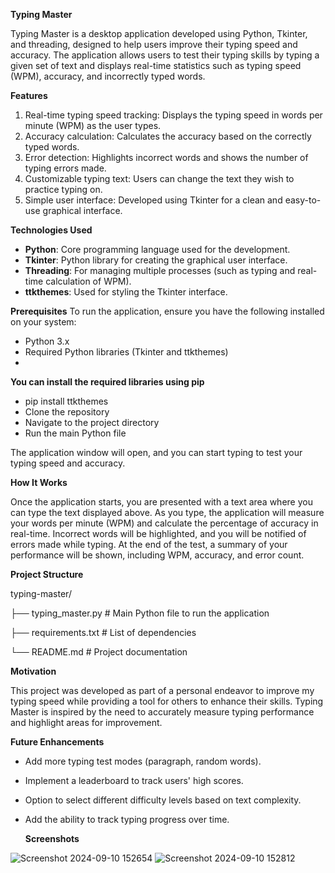 **Typing Master**

Typing Master is a desktop application developed using Python, Tkinter, and threading, designed to help users improve their typing speed and accuracy. The application allows users to test their typing skills by typing a given set of text and displays real-time statistics such as typing speed (WPM), accuracy, and incorrectly typed words.

**Features**
1. Real-time typing speed tracking: Displays the typing speed in words per minute (WPM) as the user types.
2. Accuracy calculation: Calculates the accuracy based on the correctly typed words.
3. Error detection: Highlights incorrect words and shows the number of typing errors made.
4. Customizable typing text: Users can change the text they wish to practice typing on.
5. Simple user interface: Developed using Tkinter for a clean and easy-to-use graphical interface.

**Technologies Used**
- **Python**: Core programming language used for the development.
- **Tkinter**: Python library for creating the graphical user interface.
- **Threading**: For managing multiple processes (such as typing and real-time calculation of WPM).
- **ttkthemes**: Used for styling the Tkinter interface.

**Prerequisites**
To run the application, ensure you have the following installed on your system:
- Python 3.x
- Required Python libraries (Tkinter and ttkthemes)
- 
**You can install the required libraries using pip**
- pip install ttkthemes
- Clone the repository
- Navigate to the project directory
- Run the main Python file

The application window will open, and you can start typing to test your typing speed and accuracy.

**How It Works**

Once the application starts, you are presented with a text area where you can type the text displayed above.
As you type, the application will measure your words per minute (WPM) and calculate the percentage of accuracy in real-time.
Incorrect words will be highlighted, and you will be notified of errors made while typing.
At the end of the test, a summary of your performance will be shown, including WPM, accuracy, and error count.

**Project Structure**

typing-master/

├── typing_master.py           # Main Python file to run the application

├── requirements.txt           # List of dependencies

└── README.md                  # Project documentation

**Motivation**

This project was developed as part of a personal endeavor to improve my typing speed while providing a tool for others to enhance their skills. Typing Master is inspired by the need to accurately measure typing performance and highlight areas for improvement.

**Future Enhancements**

- Add more typing test modes (paragraph, random words).
- Implement a leaderboard to track users' high scores.
- Option to select different difficulty levels based on text complexity.
- Add the ability to track typing progress over time.

  **Screenshots**

![Screenshot 2024-09-10 152654](https://github.com/user-attachments/assets/65f6ef9b-6c69-4e5d-8f2e-fe8697612b82)
![Screenshot 2024-09-10 152812](https://github.com/user-attachments/assets/55524cfb-0b7c-4048-91ed-a2cb9355e1cf)
